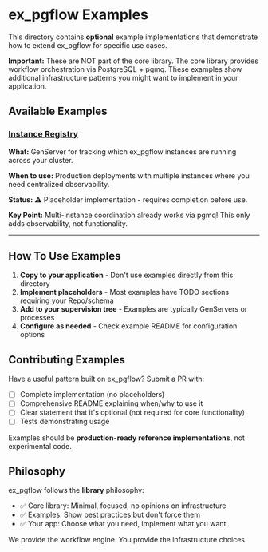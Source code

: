 # ex_pgflow Examples

This directory contains **optional** example implementations that demonstrate how to extend ex_pgflow for specific use cases.

**Important:** These are NOT part of the core library. The core library provides workflow orchestration via PostgreSQL + pgmq. These examples show additional infrastructure patterns you might want to implement in your application.

## Available Examples

### [Instance Registry](instance_registry/)

**What:** GenServer for tracking which ex_pgflow instances are running across your cluster.

**When to use:** Production deployments with multiple instances where you need centralized observability.

**Status:** ⚠️ Placeholder implementation - requires completion before use.

**Key Point:** Multi-instance coordination already works via pgmq! This only adds observability, not functionality.

---

## How To Use Examples

1. **Copy to your application** - Don't use examples directly from this directory
2. **Implement placeholders** - Most examples have TODO sections requiring your Repo/schema
3. **Add to your supervision tree** - Examples are typically GenServers or processes
4. **Configure as needed** - Check example README for configuration options

## Contributing Examples

Have a useful pattern built on ex_pgflow? Submit a PR with:

- [ ] Complete implementation (no placeholders)
- [ ] Comprehensive README explaining when/why to use it
- [ ] Clear statement that it's optional (not required for core functionality)
- [ ] Tests demonstrating usage

Examples should be **production-ready reference implementations**, not experimental code.

## Philosophy

ex_pgflow follows the **library** philosophy:

- ✅ Core library: Minimal, focused, no opinions on infrastructure
- ✅ Examples: Show best practices but don't force them
- ✅ Your app: Choose what you need, implement what you want

We provide the workflow engine. You provide the infrastructure choices.

